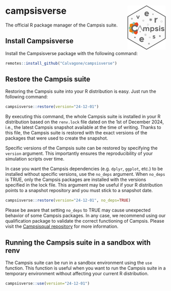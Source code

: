 
# campsisverse <img src='man/figures/logo.png' align="right" alt="" width="120" />

The official R package manager of the Campsis suite.

## Install Campsisverse

Install the Campsisverse package with the following command:

``` r
remotes::install_github("Calvagone/campsisverse")
```

## Restore the Campsis suite

Restoring the Campsis suite into your R distribution is easy. Just run
the following command:

``` r
campsisverse::restore(version="24-12-01")
```

By executing this command, the whole Campsis suite is installed in your
R distribution based on the `renv.lock` file dated on the 1st of
December 2024, i.e., the latest Campsis snapshot available at the time
of writing. Thanks to this file, the Campsis suite is restored with the
exact versions of the packages that were used to create the snapshot.

Specific versions of the Campsis suite can be restored by specifying the
`version` argument. This importantly ensures the reproducibility of your
simulation scripts over time.

In case you want the Campsis dependencies (e.g. `dplyr`, `ggplot`, etc.)
to be installed without specific versions, use the `no_deps` argument.
When `no_deps` is TRUE, only the Campsis packages are installed with the
versions specified in the lock file. This argument may be useful if your
R distribution points to a snapshot repository and you must stick to a
snapshot date.

``` r
campsisverse::restore(version="24-12-01", no_deps=TRUE)
```

Please be aware that setting `no_deps` to TRUE may cause unexpected
behavior of some Campsis packages. In any case, we recommend using our
qualification package to validate the correct functioning of Campsis.
Please visit the [Campsisqual
repository](https://github.com/Calvagone/campsisqual) for more
information.

## Running the Campsis suite in a sandbox with renv

The Campsis suite can be run in a sandbox environment using the `use`
function. This function is useful when you want to run the Campsis suite
in a temporary environment without affecting your current R
distribution.

``` r
campsisverse::use(version="24-12-01")
```
